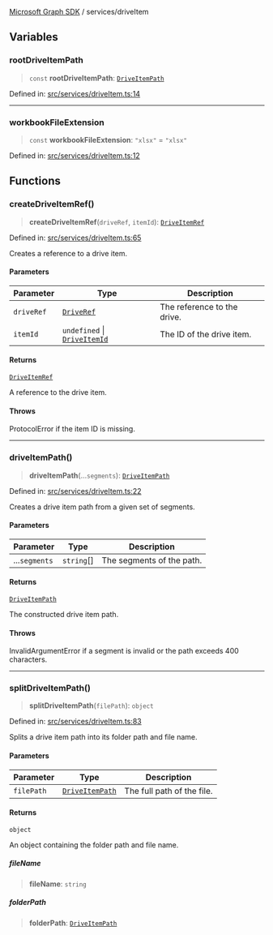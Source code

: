 [Microsoft Graph SDK](../modules.md) / services/driveItem

## Variables

### rootDriveItemPath

> `const` **rootDriveItemPath**: [`DriveItemPath`](../models/DriveItemPath.md#driveitempath)

Defined in: [src/services/driveItem.ts:14](https://github.com/Future-Secure-AI/microsoft-graph/blob/6f587d043e8277194e9b2feca914ab2cba9d258d/src/services/driveItem.ts#L14)

***

### workbookFileExtension

> `const` **workbookFileExtension**: `"xlsx"` = `"xlsx"`

Defined in: [src/services/driveItem.ts:12](https://github.com/Future-Secure-AI/microsoft-graph/blob/6f587d043e8277194e9b2feca914ab2cba9d258d/src/services/driveItem.ts#L12)

## Functions

### createDriveItemRef()

> **createDriveItemRef**(`driveRef`, `itemId`): [`DriveItemRef`](../models/DriveItemRef.md#driveitemref)

Defined in: [src/services/driveItem.ts:65](https://github.com/Future-Secure-AI/microsoft-graph/blob/6f587d043e8277194e9b2feca914ab2cba9d258d/src/services/driveItem.ts#L65)

Creates a reference to a drive item.

#### Parameters

| Parameter | Type | Description |
| ------ | ------ | ------ |
| `driveRef` | [`DriveRef`](../models/DriveRef.md#driveref) | The reference to the drive. |
| `itemId` | `undefined` \| [`DriveItemId`](../models/DriveItemId.md#driveitemid) | The ID of the drive item. |

#### Returns

[`DriveItemRef`](../models/DriveItemRef.md#driveitemref)

A reference to the drive item.

#### Throws

ProtocolError if the item ID is missing.

***

### driveItemPath()

> **driveItemPath**(...`segments`): [`DriveItemPath`](../models/DriveItemPath.md#driveitempath)

Defined in: [src/services/driveItem.ts:22](https://github.com/Future-Secure-AI/microsoft-graph/blob/6f587d043e8277194e9b2feca914ab2cba9d258d/src/services/driveItem.ts#L22)

Creates a drive item path from a given set of segments.

#### Parameters

| Parameter | Type | Description |
| ------ | ------ | ------ |
| ...`segments` | `string`[] | The segments of the path. |

#### Returns

[`DriveItemPath`](../models/DriveItemPath.md#driveitempath)

The constructed drive item path.

#### Throws

InvalidArgumentError if a segment is invalid or the path exceeds 400 characters.

***

### splitDriveItemPath()

> **splitDriveItemPath**(`filePath`): `object`

Defined in: [src/services/driveItem.ts:83](https://github.com/Future-Secure-AI/microsoft-graph/blob/6f587d043e8277194e9b2feca914ab2cba9d258d/src/services/driveItem.ts#L83)

Splits a drive item path into its folder path and file name.

#### Parameters

| Parameter | Type | Description |
| ------ | ------ | ------ |
| `filePath` | [`DriveItemPath`](../models/DriveItemPath.md#driveitempath) | The full path of the file. |

#### Returns

`object`

An object containing the folder path and file name.

##### fileName

> **fileName**: `string`

##### folderPath

> **folderPath**: [`DriveItemPath`](../models/DriveItemPath.md#driveitempath)
